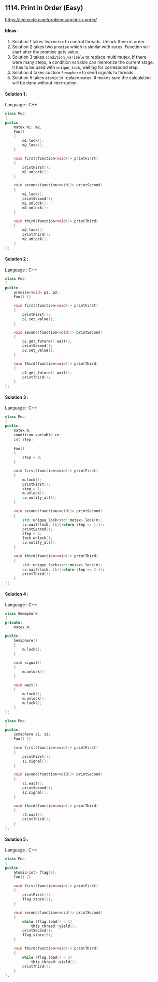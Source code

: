 ## **1114. Print in Order (Easy)** 

https://leetcode.com/problems/print-in-order/



#### Ideas : 

1. Solution 1 takes two `mutex` to control threads. Unlock them in order.
2. Solution 2 takes two `promise` which is similar with `mutex`. Function will start after the promise gets value.
3. Solution 3 takes `condition_variable` to replace multi mutex. If there were many steps, a condition variable can memorize the current stage. It has to be used with `unique_lock`, waiting for correspond step.
4. Solution 4 takes custom `Semaphore` to send signals to threads.
5. Solution 5 takes `atomic` to replace `mutex`. It makes sure the calculation will be done without interruption.



#### Solution 1 :

Language : C++

```C++
class Foo 
{
public:
    mutex m1, m2;
    Foo() 
    {
        m1.lock();
        m2.lock();
    }

    void first(function<void()> printFirst) 
    {
        printFirst();
        m1.unlock();
    }

    void second(function<void()> printSecond) 
    {
        m1.lock();
        printSecond();
        m1.unlock();
        m2.unlock();
    }

    void third(function<void()> printThird) 
    {
        m2.lock();
        printThird();
        m2.unlock();
    }
};

```



#### Solution 2 :

Language : C++

```c++
class Foo 
{
public:
    promise<void> p1, p2;
    Foo() {}

    void first(function<void()> printFirst) 
    {
        printFirst();
        p1.set_value();
    }

    void second(function<void()> printSecond) 
    {
        p1.get_future().wait();
        printSecond();
        p2.set_value();
    }

    void third(function<void()> printThird) 
    {
        p2.get_future().wait();
        printThird();
    }
};
```



#### Solution 3 :

Language : C++

```C++
class Foo 
{
public:
    mutex m;
    condition_variable cv;
    int step;
    
    Foo() 
    {
        step = 0;
    }

    void first(function<void()> printFirst) 
    {
        m.lock();
        printFirst();
        step = 1;
        m.unlock();
        cv.notify_all();
    }

    void second(function<void()> printSecond) 
    {
        std::unique_lock<std::mutex> lock(m);
        cv.wait(lock, [&]{return step == 1;}); 
        printSecond();
        step = 2;
        lock.unlock();
        cv.notify_all();
    }

    void third(function<void()> printThird) 
    {
        std::unique_lock<std::mutex> lock(m);
        cv.wait(lock, [&]{return step == 2;});
        printThird();
    }
};
```



#### Solution 4 :

Language : C++

```C++
class Semaphore 
{
private:
	mutex m;

public:
	Semaphore() 
    {
		m.lock();
	}

	void signal() 
    {
		m.unlock();
	}

	void wait() 
    {
		m.lock();
		m.unlock();
		m.lock();
	}
};

class Foo 
{
public:
    Semaphore s1, s2;
    Foo() {}

    void first(function<void()> printFirst) 
    {
        printFirst();
        s1.signal();
    }

    void second(function<void()> printSecond) 
    {
        s1.wait();
        printSecond();
        s2.signal();
    }

    void third(function<void()> printThird) 
    {
        s2.wait();
        printThird();
    }
};
```



#### Solution 5 :

Language : C++

```C++
class Foo 
{
public:
    atomic<int> flag{0};
    Foo() {}

    void first(function<void()> printFirst) 
    {
        printFirst();
        flag.store(1);
    }

    void second(function<void()> printSecond) 
    {
        while (flag.load() < 1) 
            this_thread::yield(); 
        printSecond();
        flag.store(2);
    }

    void third(function<void()> printThird) 
    {
        while (flag.load() < 2) 
            this_thread::yield(); 
        printThird();
    }
};
```




